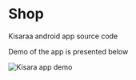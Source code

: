 # Shop
 Kisaraa android app source code
 
Demo of the app is presented below



![Kisara app demo](demo/demo.gif)
